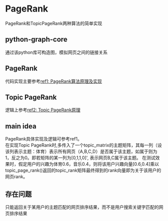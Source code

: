 # PageRank
PageRank和TopicPageRank两种算法的简单实现

## python-graph-core
  通过该python库可构造图，模拟网页之间的链接关系

## PageRank
  代码实现主要参考[ref1: PageRank算法原理及实现](https://blog.csdn.net/rubinorth/article/details/52215036)  

## Topic PageRank
  逻辑上参考[ref2: Topic PageRank原理](https://blog.csdn.net/hguisu/article/details/8005192)

## main idea
  PageRank具体实现及逻辑可参考ref1。  
  在实现Topic PageRank时,多传入了一个topic_matrix的主题矩阵，其每一列（设该列表示主题：体育）表示所有网页（A,B,C,D）是否属于该主题，如属于则为1，反之为0。即若矩阵的某一列为[0,1,1,0]', 表示网页B,C属于该主题。
在测试效果时，假定用户的兴趣为体育0.6，音乐0.4，则将该用户兴趣向量[0.6,0.4]乘以topic_page_rank()返回的topic_rank矩阵最终得到的rank向量即为关于该用户的网页rank。

## 存在问题
  只能返回关于某用户的主题匹配的网页排序结果，而不是用户搜索关键字匹配的网页排序结果

